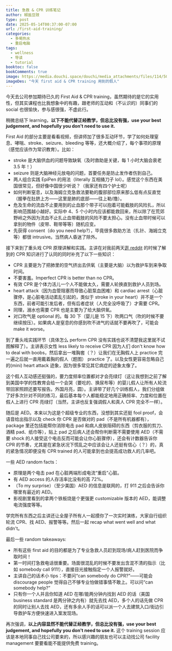 ```yaml
---
title: 急救 & CPR 训练笔记
author: 椒盐豆豉
type: post
date: 2025-05-14T00:37:00-07:00
url: /first-aid-training/
categories:
  - 多喝热水
  - 重启电脑
tags:
  - wellness
  - 导读
  - tutorial
booktoc: false
bookComments: true
image: https://media.douchi.space/douchi/media_attachments/files/114/503/256/458/358/302/original/786bb7e393a6e69d.jpg
imageDes: "今天 first aid & CPR training 用到的假人"
---
```


今天去公司参加期待已久的 First Aid & CPR training，虽然期待的是它的实用性，但其实课程也比我想象中的有趣，跟老师的互动和（不认识的）同事们的 social 也很愉快，参与感很强，不虚此行。

稍微总结下 learning，**以下不能代替正经教学，但总比没有强，use your best judgement, and hopefully you don't need to use it.**

First Aid 的部分主要是看看视频，但讲师加了很多互动环节，学了如何处理窒息、哮喘、stroke、seizure、bleeding 等等，还大概介绍了，每个事项的原理（感觉应该作为常识教育）。比如：
- stroke 是大脑供血的问题导致缺氧（及时救助是关键，每 1 小时大脑会衰老 3.5 年！）
- seizure 则是大脑神经元放电的问题，首要任务是防止发作者伤到自己。
- 两人组合实践 EpiPen 的用法（literally 互相捅刀子 lol）。感觉这个东西在美国很常见，但好像中国很少听说？（我家还有四个护士呢）
- 如何判断窒息，以及海姆立克急救法要勒的腹部部位原来那么低有点反直觉（握拳在肚脐上方——这里是肺的底部——往上勒/撸）。
- 危及生命的流血不止要用到的止血那个带子可以抱着可能截肢的风险扎，所以影响范围越小越好。实际中 4、5 个小时内应该都能救回来，所以除了在荒郊野岭之外因为流血不止扎止血带截肢的风险不要太担心。没有止血带时候可以拿别的物件（皮带、鞋带等等）随机应变。
- 先获得 consent（do you need help?），毕竟很多救助方法（扎针、海姆立克等）都很 intrusive。当然病人昏迷了除外。

接下来到了重头戏 CPR 原理讲解和实践。主讲在对我前两天[逛 reddit](https://douchi.space/@mtfront/114254157932417962) 的时候了解到的 CPR 知识进行了认同的同时补充了以下一些知识：
- CPR 主要是为了把肺里的空气挤出去供氧（主要是大脑）以为救护车到来争取时间。
- 不要害羞。Imperfect CPR is better than no CPR。
- 有效 CPR 是个体力活儿一个人不能做太久，需要人轮换直到救护人员到场。
- heart attack（因为血管阻塞而导致心脏泵血困难）和 cardiac arrest（心脏骤停，是心脏电活动紊乱引起的，类似于 stroke in your heart）并不是一个东西，前者可能引发后者，但有后者症状（人完全没呼吸了）才需要 CPR。
- 同理，溺水也需要 CPR 也是主要为了给大脑供氧。
- 对口吹气是 optional 的。每 30 下（婴儿是 15 下）吹两口气（吹的时候不要继续按压）。如果病人是窒息的你感到吹不进气的话就不要再吹了，可能会 make it worse。

到了重头戏实践环节（具体怎么 perform CPR 没有实践也说不清楚我这里就不试图解释了）。主讲表示女性 less likely to receive CPR 因为人们 don't know how to deal with boobs，然后拿出一堆胸套（？）让我们在无胸假人上 practice 完一遍之后就一直用戴着胸的假人（题图） practice 了。以及女性更容易忽略自己的(mini) heart attack 迹象，因为很多常见其它病症的迹象太像了。

这个假人互动感还挺强的，要力度频率位置都对才会亮绿灯（这让我想到之前了解到美国中学的性教育会给一个会哭（要吃的、换尿布等）的婴儿假人让所有人轮流带回家照顾还要写报告。外国月亮，圆）。主讲带了好几个训练假人，我们分组做了好多次针对不同的练习，最后基本每个人都能稳定地用正确频率、力度和位置在假人上进行 CPR 亮绿灯（当然，主讲也反复强调假人和真人 CPR 完全不一样）。

随后是 AED。本来以为这是个超级专业的东西，没想到其实还挺 fool proof，会语音给出指示以及 check 你 CPR 是否做对的 pad（不是所有机器都有），package 里还包括能帮你消除电击 pad 和病人皮肤阻碍的东西（剪衣服的剪刀、酒精 pad、纸巾等），贴上 pad 之后病人还会帮你判断需不需要使用 AED（不需要 shock 的人接受这个电击反而可能会让你心脏骤停），还会有计数器告诉你 CPR 的节奏，尤其是在紧急状况下慌乱之中应该会让人还挺有信心（？）的，真的紧急情况即便没有 CPR trained 的人可能拿到也会提高成功救人的几率吧。

一些 AED random facts：
- 原理是两个电击 pad 在心脏两端形成电流“重启”心脏。
- 有 AED access 的人存活率比没有的高 72%。
- （To my surprise）（至少美国）AED 的信息是联网的，打 911 之后会告诉你哪里有最近的 AED。
- 影视剧里看到的拿两个铁板烧是个更强更 customizable 版本的 AED，能调整电流强度等等。

学完所有东西之后主讲还让全屋子所有人一起摸你了一次实时演练，大家自行组织轮流 CPR、找 AED、报警等等。然后一起 recap what went well and what didn't。

最后一些 random takeaways:
- 所有这些 first aid 的目的都是为了专业急救人员赶到现场/病人赶到医院而争取时间！
- 第一时间打急救电话很重要。场面很混乱的时候不要发出含混不清的指示（比如 somebody call 911!），直接目光接触指定一个人报警就好。
- 主讲自己的话术小 tips：不要问“can somebody do CPR?”——可能会 discourage people 觉得自己不够专业怕做错事情不敢上。可以问“can somebody help?”
- 只有你一个人并且你知道 AED 在哪/能两分钟内找到 AED 的话（美国 business standard 是两分钟之内有）就先去找 AED，多个人的话先做 CPR 的同时让别人去找 AED，还有多余人手的话可以派一个人去建筑入口/街边引导救护车方便快速进入案发现场。

再次强调，**以上内容显然不能代替正经教学，但总比没有强，use your best judgement, and hopefully you don't need to use it.** 这个 training session 应该是本地同事自己找公司要来的，所以感兴趣的朋友也可以主动找公司 facility management 要要看能不能提供免费 training。